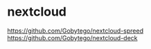 # nextcloud
https://github.com/Gobytego/nextcloud-spreed
https://github.com/Gobytego/nextcloud-deck
